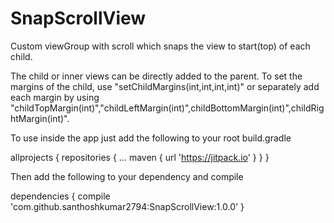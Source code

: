 # SnapScrollView
Custom viewGroup with scroll which snaps the view to start(top) of each child.

The child or inner views can be directly added to the parent. To set the margins of the child, use "setChildMargins(int,int,int,int)" or separately add each margin by using "childTopMargin(int)","childLeftMargin(int)",childBottomMargin(int)",childRightMargin(int)".

 
To use inside the app just add the following to your root build.gradle

allprojects {
		repositories {
			...
			maven { url 'https://jitpack.io' }
		}
	}
  
  Then add the following to your dependency and compile
  
  dependencies {
	        compile 'com.github.santhoshkumar2794:SnapScrollView:1.0.0'
	}
